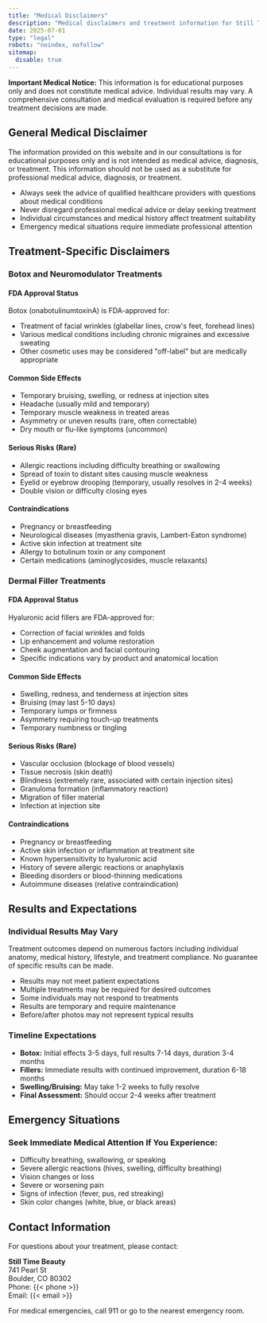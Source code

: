 ```yaml
---
title: "Medical Disclaimers"
description: "Medical disclaimers and treatment information for Still Time Beauty - Boulder Medical Aesthetics Practice."
date: 2025-07-01
type: "legal"
robots: "noindex, nofollow"
sitemap:
  disable: true
---
```


**Important Medical Notice:** This information is for educational purposes only and does not constitute medical advice. Individual results may vary. A comprehensive consultation and medical evaluation is required before any treatment decisions are made.

## General Medical Disclaimer

The information provided on this website and in our consultations is for educational purposes only and is not intended as medical advice, diagnosis, or treatment. This information should not be used as a substitute for professional medical advice, diagnosis, or treatment.

- Always seek the advice of qualified healthcare providers with questions about medical conditions
- Never disregard professional medical advice or delay seeking treatment
- Individual circumstances and medical history affect treatment suitability
- Emergency medical situations require immediate professional attention

## Treatment-Specific Disclaimers

### Botox and Neuromodulator Treatments

#### FDA Approval Status

Botox (onabotulinumtoxinA) is FDA-approved for:

- Treatment of facial wrinkles (glabellar lines, crow's feet, forehead lines)
- Various medical conditions including chronic migraines and excessive sweating
- Other cosmetic uses may be considered "off-label" but are medically appropriate

#### Common Side Effects

- Temporary bruising, swelling, or redness at injection sites
- Headache (usually mild and temporary)
- Temporary muscle weakness in treated areas
- Asymmetry or uneven results (rare, often correctable)
- Dry mouth or flu-like symptoms (uncommon)

#### Serious Risks (Rare)

- Allergic reactions including difficulty breathing or swallowing
- Spread of toxin to distant sites causing muscle weakness
- Eyelid or eyebrow drooping (temporary, usually resolves in 2-4 weeks)
- Double vision or difficulty closing eyes

#### Contraindications

- Pregnancy or breastfeeding
- Neurological diseases (myasthenia gravis, Lambert-Eaton syndrome)
- Active skin infection at treatment site
- Allergy to botulinum toxin or any component
- Certain medications (aminoglycosides, muscle relaxants)

### Dermal Filler Treatments

#### FDA Approval Status

Hyaluronic acid fillers are FDA-approved for:

- Correction of facial wrinkles and folds
- Lip enhancement and volume restoration
- Cheek augmentation and facial contouring
- Specific indications vary by product and anatomical location

#### Common Side Effects

- Swelling, redness, and tenderness at injection sites
- Bruising (may last 5-10 days)
- Temporary lumps or firmness
- Asymmetry requiring touch-up treatments
- Temporary numbness or tingling

#### Serious Risks (Rare)

- Vascular occlusion (blockage of blood vessels)
- Tissue necrosis (skin death)
- Blindness (extremely rare, associated with certain injection sites)
- Granuloma formation (inflammatory reaction)
- Migration of filler material
- Infection at injection site

#### Contraindications

- Pregnancy or breastfeeding
- Active skin infection or inflammation at treatment site
- Known hypersensitivity to hyaluronic acid
- History of severe allergic reactions or anaphylaxis
- Bleeding disorders or blood-thinning medications
- Autoimmune diseases (relative contraindication)

## Results and Expectations

### Individual Results May Vary

Treatment outcomes depend on numerous factors including individual anatomy, medical history, lifestyle, and treatment compliance. No guarantee of specific results can be made.

- Results may not meet patient expectations
- Multiple treatments may be required for desired outcomes
- Some individuals may not respond to treatments
- Results are temporary and require maintenance
- Before/after photos may not represent typical results

### Timeline Expectations

- **Botox:** Initial effects 3-5 days, full results 7-14 days, duration 3-4 months
- **Fillers:** Immediate results with continued improvement, duration 6-18 months
- **Swelling/Bruising:** May take 1-2 weeks to fully resolve
- **Final Assessment:** Should occur 2-4 weeks after treatment

## Emergency Situations

### Seek Immediate Medical Attention If You Experience:

- Difficulty breathing, swallowing, or speaking
- Severe allergic reactions (hives, swelling, difficulty breathing)
- Vision changes or loss
- Severe or worsening pain
- Signs of infection (fever, pus, red streaking)
- Skin color changes (white, blue, or black areas)

## Contact Information

For questions about your treatment, please contact:

**Still Time Beauty**  
741 Pearl St  
Boulder, CO 80302  
Phone: {{< phone >}}  
Email: {{< email >}}

For medical emergencies, call 911 or go to the nearest emergency room.